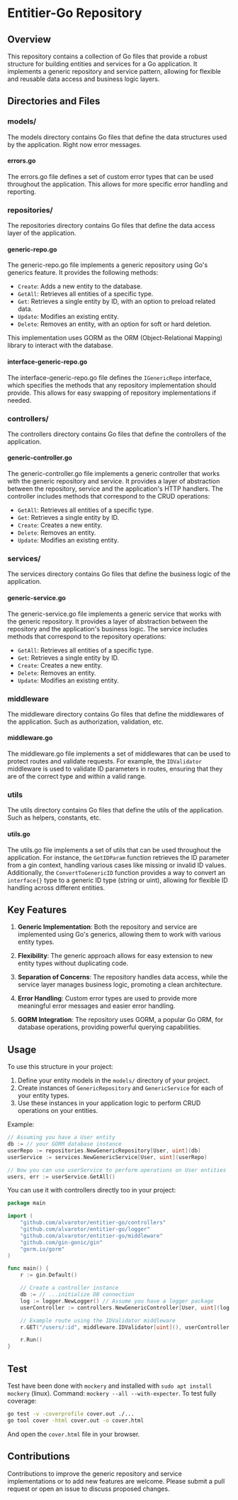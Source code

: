 # Entitier-Go Repository

## Overview

This repository contains a collection of Go files that provide a robust structure for building entities and services for a Go application. It implements a generic repository and service pattern, allowing for flexible and reusable data access and business logic layers.

## Directories and Files

### models/

The models directory contains Go files that define the data structures used by the application. Right now error messages.

#### errors.go

The errors.go file defines a set of custom error types that can be used throughout the application. This allows for more specific error handling and reporting.

### repositories/

The repositories directory contains Go files that define the data access layer of the application.

#### generic-repo.go

The generic-repo.go file implements a generic repository using Go's generics feature. It provides the following methods:

- `Create`: Adds a new entity to the database.
- `GetAll`: Retrieves all entities of a specific type.
- `Get`: Retrieves a single entity by ID, with an option to preload related data.
- `Update`: Modifies an existing entity.
- `Delete`: Removes an entity, with an option for soft or hard deletion.

This implementation uses GORM as the ORM (Object-Relational Mapping) library to interact with the database.

#### interface-generic-repo.go

The interface-generic-repo.go file defines the `IGenericRepo` interface, which specifies the methods that any repository implementation should provide. This allows for easy swapping of repository implementations if needed.

### controllers/

The controllers directory contains Go files that define the controllers of the application.

#### generic-controller.go

The generic-controller.go file implements a generic controller that works with the generic repository and service. It provides a layer of abstraction between the repository, service and the application's HTTP handlers. The controller includes methods that correspond to the CRUD operations:

- `GetAll`: Retrieves all entities of a specific type.
- `Get`: Retrieves a single entity by ID.
- `Create`: Creates a new entity.
- `Delete`: Removes an entity.
- `Update`: Modifies an existing entity.

### services/

The services directory contains Go files that define the business logic of the application.

#### generic-service.go

The generic-service.go file implements a generic service that works with the generic repository. It provides a layer of abstraction between the repository and the application's business logic. The service includes methods that correspond to the repository operations:

- `GetAll`: Retrieves all entities of a specific type.
- `Get`: Retrieves a single entity by ID.
- `Create`: Creates a new entity.
- `Delete`: Removes an entity.
- `Update`: Modifies an existing entity.

### middleware

The middleware directory contains Go files that define the middlewares of the application. Such as authorization, validation, etc.

#### middleware.go

The middleware.go file implements a set of middlewares that can be used to protect routes and validate requests. For example, the `IDValidator` middleware is used to validate ID parameters in routes, ensuring that they are of the correct type and within a valid range.

### utils

The utils directory contains Go files that define the utils of the application. Such as helpers, constants, etc.

#### utils.go

The utils.go file implements a set of utils that can be used throughout the application. For instance, the `GetIDParam` function retrieves the ID parameter from a gin context, handling various cases like missing or invalid ID values. Additionally, the `ConvertToGenericID` function provides a way to convert an `interface{}` type to a generic ID type (string or uint), allowing for flexible ID handling across different entities.

## Key Features

1. **Generic Implementation**: Both the repository and service are implemented using Go's generics, allowing them to work with various entity types.

2. **Flexibility**: The generic approach allows for easy extension to new entity types without duplicating code.

3. **Separation of Concerns**: The repository handles data access, while the service layer manages business logic, promoting a clean architecture.

4. **Error Handling**: Custom error types are used to provide more meaningful error messages and easier error handling.

5. **GORM Integration**: The repository uses GORM, a popular Go ORM, for database operations, providing powerful querying capabilities.

## Usage

To use this structure in your project:

1. Define your entity models in the `models/` directory of your project.
2. Create instances of `GenericRepository` and `GenericService` for each of your entity types.
3. Use these instances in your application logic to perform CRUD operations on your entities.

Example:

```go
// Assuming you have a User entity
db := // your GORM database instance
userRepo := repositories.NewGenericRepository[User, uint](db)
userService := services.NewGenericService[User, uint](userRepo)

// Now you can use userService to perform operations on User entities
users, err := userService.GetAll()
```

You can use it with controllers directly too in your project:

```go
package main

import (
    "github.com/alvarotor/entitier-go/controllers"
    "github.com/alvarotor/entitier-go/logger"
    "github.com/alvarotor/entitier-go/middleware"
    "github.com/gin-gonic/gin"
    "gorm.io/gorm"
)

func main() {
    r := gin.Default()

    // Create a controller instance
    db := // ...initialize DB connection
    log := logger.NewLogger() // Assume you have a logger package
    userController := controllers.NewGenericController[User, uint](log, db)

    // Example route using the IDValidator middleware
    r.GET("/users/:id", middleware.IDValidator[uint](), userController.Get)

    r.Run()
}
```

## Test

Test have been done with `mockery` and installed with `sudo apt install mockery` (linux). Command: `mockery --all --with-expecter`.
To test fully coverage:

```sh
go test -v -coverprofile cover.out ./...
go tool cover -html cover.out -o cover.html
```

And open the `cover.html` file in your browser.

## Contributions

Contributions to improve the generic repository and service implementations or to add new features are welcome. Please submit a pull request or open an issue to discuss proposed changes.